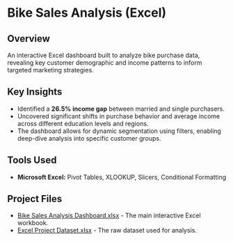 # Bike Sales Analysis (Excel)

## Overview
An interactive Excel dashboard built to analyze bike purchase data, revealing key customer demographic and income patterns to inform targeted marketing strategies.

## Key Insights
- Identified a **26.5% income gap** between married and single purchasers.
- Uncovered significant shifts in purchase behavior and average income across different education levels and regions.
- The dashboard allows for dynamic segmentation using filters, enabling deep-dive analysis into specific customer groups.

## Tools Used
- **Microsoft Excel:** Pivot Tables, XLOOKUP, Slicers, Conditional Formatting

## Project Files
- [Bike Sales Analysis Dashboard.xlsx](https://github.com/user-attachments/files/22203214/Bike.Sales.Analysis.Dashboard.xlsx) - The main interactive Excel workbook.
- [Excel Project Dataset.xlsx](https://github.com/user-attachments/files/22203263/Excel.Project.Dataset.xlsx)  - The raw dataset used for analysis.
